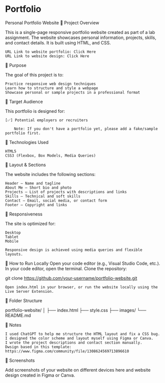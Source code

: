 # Portfolio
Personal Portfolio Website
📖 Project Overview

This is a single-page responsive portfolio website created as part of a lab assignment. The website showcases personal information, projects, skills, and contact details. It is built using HTML, and CSS.

    URL Link to website portfolio: Click Here
    URL Link to website design: Click Here

🎯 Purpose

The goal of this project is to:

    Practice responsive web design techniques
    Learn how to structure and style a webpage
    Showcase personal or sample projects in a professional format

👥 Target Audience

This portfolio is designed for:

    [✅] Potential employers or recruiters

        Note: If you don't have a portfolio yet, please add a fake/sample portfolio first.

🧱 Technologies Used

    HTML5
    CSS3 (Flexbox, Box Models, Media Queries)

📐 Layout & Sections

The website includes the following sections:

    Header – Name and tagline
    About Me – Short bio and photo
    Projects – List of projects with descriptions and links
    Skills – Technical and soft skills
    Contact – Email, social media, or contact form
    Footer – Copyright and links

📱 Responsiveness

The site is optimized for:

    Desktop
    Tablet
    Mobile

    Responsive design is achieved using media queries and flexible layouts.

🧪 How to Run Locally
Open your code editor (e.g., Visual Studio Code, etc.).
In your code editor, open the terminal.
Clone the repository:

git clone https://github.com/your-username/portfolio-website.git

    Open index.html in your browser, or run the website locally using the Live Server Extension.

📂 Folder Structure

portfolio-website/
│
├── index.html
├── style.css
├── images/
└── README.md

📄 Notes

    I used ChatGPT to help me structure the HTML layout and fix a CSS bug.
    I designed the color scheme and layout myself using Figma or Canva.
    I wrote the project descriptions and contact section manually.
    Dwsign based in this template: https://www.figma.com/community/file/1308624569713896610

📸 Screenshots

Add screenshots of your website on different devices here and website design created in Figma or Canva.